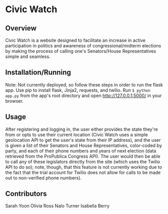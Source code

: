 # Civic Watch

## Overview
Civic Watch is a website designed to facilitate an increase in active participation in politics and awareness of congressional/midterm elections by making the process of calling one's Senators/House Representatives simple and seamless. 

## Installation/Running
Note: Not currently deployed, so follow these steps in order to run the flask app.
Use pip to install flask, Jinja2, requests, and twilio.
Run `$ python app.py` from the app's root directory and open http://127.0.0.1:5000/ in your browser.

## Usage
After registering and logging in, the user either provides the state they're from or opts to use their current location (Civic Watch uses a simple geolocation API to get the user's state from their IP address), and the user is given a list of their Senators and House Representatives, color-coded by party, and each of their phone numbers and years of next election (data retrieved from the ProPublica Congress API). The user would then be able to call any of these legislators directly from the site (which uses the Twilio API to do so); note, though, that this feature is not currently working due to the fact that the trial account for Twilio does not allow for calls to be made out to non-verified phone numbers). 

## Contributors
Sarah Yoon
Olivia Ross
Nalo Turner
Isabella Berry

